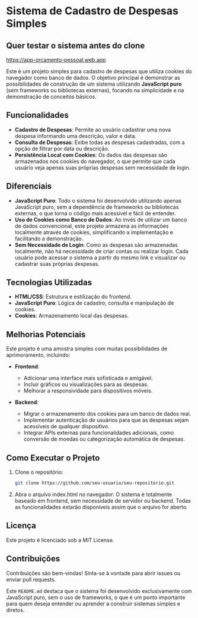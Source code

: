 # Sistema de Cadastro de Despesas Simples

## Quer testar o sistema antes do clone
https://app-orcamento-pessoal.web.app

Este é um projeto simples para cadastro de despesas que utiliza cookies do navegador como banco de dados. O objetivo principal é demonstrar as possibilidades de construção de um sistema utilizando **JavaScript puro** (sem frameworks ou bibliotecas externas), focando na simplicidade e na demonstração de conceitos básicos.

## Funcionalidades

- **Cadastro de Despesas**: Permite ao usuário cadastrar uma nova despesa informando uma descrição, valor e data.
- **Consulta de Despesas**: Exibe todas as despesas cadastradas, com a opção de filtrar por data ou descrição.
- **Persistência Local com Cookies**: Os dados das despesas são armazenados nos cookies do navegador, o que permite que cada usuário veja apenas suas próprias despesas sem necessidade de login.

## Diferenciais

- **JavaScript Puro**: Todo o sistema foi desenvolvido utilizando apenas JavaScript puro, sem a dependência de frameworks ou bibliotecas externas, o que torna o código mais acessível e fácil de entender.
- **Uso de Cookies como Banco de Dados**: Ao invés de utilizar um banco de dados convencional, este projeto armazena as informações localmente através de cookies, simplificando a implementação e facilitando a demonstração.
- **Sem Necessidade de Login**: Como as despesas são armazenadas localmente, não há necessidade de criar contas ou realizar login. Cada usuário pode acessar o sistema a partir do mesmo link e visualizar ou cadastrar suas próprias despesas.

## Tecnologias Utilizadas

- **HTML/CSS**: Estrutura e estilização do frontend.
- **JavaScript Puro**: Lógica de cadastro, consulta e manipulação de cookies.
- **Cookies**: Armazenamento local das despesas.

## Melhorias Potenciais

Este projeto é uma amostra simples com muitas possibilidades de aprimoramento, incluindo:

- **Frontend**:
  - Adicionar uma interface mais sofisticada e amigável.
  - Incluir gráficos ou visualizações para as despesas.
  - Melhorar a responsividade para dispositivos móveis.

- **Backend**:
  - Migrar o armazenamento dos cookies para um banco de dados real.
  - Implementar autenticação de usuários para que as despesas sejam acessíveis de qualquer dispositivo.
  - Integrar APIs externas para funcionalidades adicionais, como conversão de moedas ou categorização automática de despesas.

## Como Executar o Projeto

1. Clone o repositório:
   ```bash
   git clone https://github.com/seu-usuario/seu-repositorio.git

2. Abra o arquivo index.html no navegador:
    O sistema é totalmente baseado em frontend, sem necessidade de servidor ou backend.
    Todas as funcionalidades estarão disponíveis assim que o arquivo for aberto.

## Licença
Este projeto é licenciado sob a MIT License.

## Contribuições
Contribuições são bem-vindas! Sinta-se à vontade para abrir issues ou enviar pull requests.

Este `README.md` destaca que o sistema foi desenvolvido exclusivamente com JavaScript puro, sem o uso de frameworks, o que é um ponto importante para quem deseja entender ou aprender a construir sistemas simples e diretos.